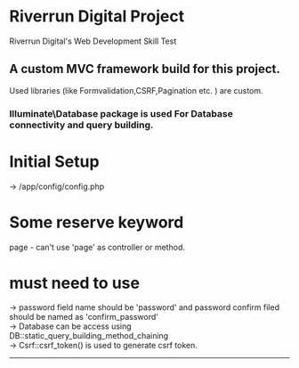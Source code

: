 # Riverrun Digital Project

Riverrun Digital's Web Development Skill Test </br>

## A custom MVC framework build for this project. </br>

Used libraries (like Formvalidation,CSRF,Pagination etc. ) are custom.<br>

### Illuminate\\Database package is used For Database connectivity and query building.

# Initial Setup
-> /app/config/config.php


# Some reserve keyword
page - can't use 'page' as controller or method.

# must need to use
-> password field name should be 'password' and password confirm filed should be named as 'confirm_password'<br>
-> Database can be access using DB::static_query_building_method_chaining<br>
-> Csrf::csrf_token() is used to generate csrf token.<br>
<hr>

